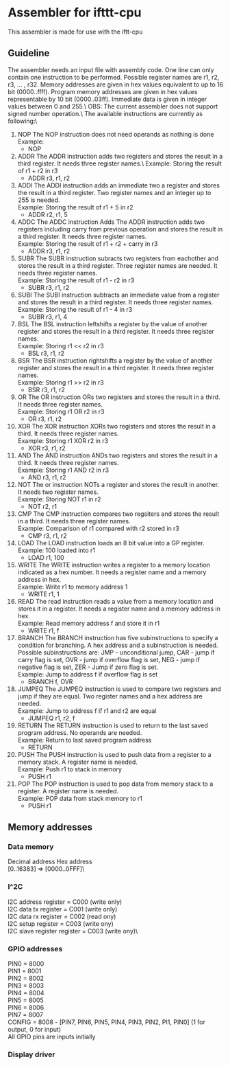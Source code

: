 # Assembler for ifttt-cpu 
This assembler is made for use with the iftt-cpu

## Guideline
The assembler needs an input file with assembly code. One line can only contain one instruction to be performed. Possible register names are r1, r2, r3, ... , r32. Memory addresses are given in hex values equivalent to up to 16 bit (0000..ffff). Program memory addresses are given in hex values representable by 10 bit (0000..03ff). Immediate data is given in integer values between 0 and 255.\ 
OBS: The current assembler does not support signed number operation.\ 
The available instructions are currently as following:\ 
1. NOP 
The NOP instruction does not need operands as nothing is done\
Example: 
    * NOP 
2. ADDR
The ADDR instruction adds two registers and stores the result in a third register. It needs three register names.\ 
Example: Storing the result of r1 + r2 in r3
    * ADDR r3, r1, r2 
3. ADDI
The ADDI instruction adds an immediate two a register and stores the result in a third register. Two register names and an integer up to 255 is needed.\
Example: Storing the result of r1 + 5 in r2
    * ADDR r2, r1, 5
4. ADDC
The ADDC instruction Adds The ADDR instruction adds two registers including carry from previous operation and stores the result in a third register. It needs three register names.\
Example: Storing the result of r1 + r2 + carry in r3
    * ADDR r3, r1, r2 
5. SUBR
The SUBR instruction subracts two registers from eachother and stores the result in a third register. Three register names are needed. It needs three register names.\
Example: Storing the result of r1 - r2 in r3
    * SUBR r3, r1, r2
6. SUBI
The SUBI instruction subtracts an immediate value from a register and stores the result in a third register. It needs three register names.\
Example: Storing the result of r1 - 4 in r3
    * SUBR r3, r1, 4
7. BSL
The BSL instruction leftshifts a register by the value of another register and stores the result in a third register. It needs three register names.\
Example: Storing r1 << r2 in r3
    * BSL r3, r1, r2
8. BSR
The BSR instruction rightshifts a register by the value of another register and stores the result in a third register. It needs three register names.\
Example: Storing r1 >> r2 in r3
    * BSR r3, r1, r2 
9. OR
The OR instruction ORs two registers and stores the result in a third. It needs three register names.\
Example: Storing r1 OR r2 in r3
    * OR r3, r1, r2
10. XOR
The XOR instruction XORs two registers and stores the result in a third. It needs three register names.\
Example: Storing r1 XOR r2 in r3
    * XOR r3, r1, r2
11. AND
The AND instruction ANDs two registers and stores the result in a third. It needs three register names.\
Example: Storing r1 AND r2 in r3
    * AND r3, r1, r2
12. NOT 
The or instruction NOTs a register and stores the result in another. It needs two register names.\
Example: Storing NOT r1 in r2
    * NOT r2, r1
13. CMP
The CMP instruction compares two regsiters and stores the result in a third. It needs three register names.\
Example: Comparison of r1 compared with r2 stored in r3
    * CMP r3, r1, r2
14. LOAD
The LOAD instruction loads an 8 bit value into a GP register.\
Example: 100 loaded into r1
    * LOAD r1, 100
15. WRITE
The WRITE instruction writes a register to a memory location indicated as a hex number. It needs a register name and a memory address in hex.\
Example:  Write r1 to memory address 1
    * WRITE r1, 1
16. READ 
The read instruction reads a value from a memory location and stores it in a register. It needs a register name and a memory address in hex. \
Example: Read memory address f and store it in r1
    * WRITE r1, f
17. BRANCH
The BRANCH instruction has five subinstructions to specify a condition for branching. A hex address and a subinstruction is needed. Possible subinstructions are: JMP - unconditional jump, CAR - jump if carry flag is set, OVR - jump if overflow flag is set, NEG - jump if negative flag is set, ZER - Jump if zero flag is set.\
Example: Jump to address f if overflow flag is set
    * BRANCH f, OVR
18. JUMPEQ
The JUMPEQ instruction is used to compare two registers and jump if they are equal. Two register names and a hex address are needed.\
Example:  Jump to address f if r1 and r2 are equal
    * JUMPEQ r1, r2, f
19. RETURN 
The RETURN instruction is used to return to the last saved program address. No operands are needed.\
Example: Return to last saved program address
    * RETURN
20. PUSH
The PUSH instruction is used to push data from a register to a memory stack. A register name is needed.\
Example: Push r1 to stack in memory
    * PUSH r1
21. POP
The POP instruction is used to pop data from memory stack to a register. A register name is needed. \
Example: POP data from stack memory to r1
    * PUSH r1
    
    
## Memory addresses
### Data memory
Decimal address         Hex address\
[0..16383]        =>    [0000..0FFF]\

### I^2C
I2C address register          = C000 (write only)\
I2C data tx register          = C001 (write only)\
I2C data rx register          = C002 (read ony)\
I2C setup register            = C003 (write ony)\
I2C slave register register   = C003 (write ony)\

### GPIO addresses
PIN0     = 8000 \
PIN1     = 8001 \
PIN2     = 8002 \
PIN3     = 8003 \
PIN4     = 8004 \
PIN5     = 8005 \
PIN6     = 8006 \
PIN7     = 8007 \
CONFIG   = 8008 - [PIN7, PIN6, PIN5, PIN4, PIN3, PIN2, PI1, PIN0] (1 for output, 0 for input)\
All GPIO pins are inputs initially

### Display driver

